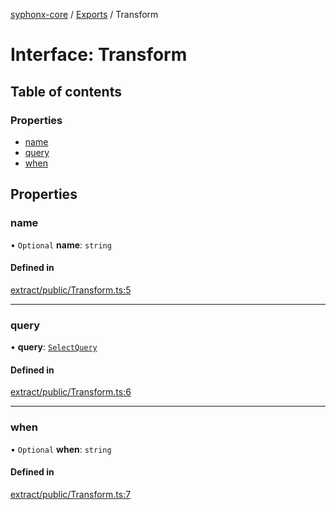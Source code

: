 [syphonx-core](../README.md) / [Exports](../modules.md) / Transform

# Interface: Transform

## Table of contents

### Properties

- [name](Transform.md#name)
- [query](Transform.md#query)
- [when](Transform.md#when)

## Properties

### name

• `Optional` **name**: `string`

#### Defined in

[extract/public/Transform.ts:5](https://github.com/dtempx/syphonx-core/blob/09d2037/extract/public/Transform.ts#L5)

___

### query

• **query**: [`SelectQuery`](../modules.md#selectquery)

#### Defined in

[extract/public/Transform.ts:6](https://github.com/dtempx/syphonx-core/blob/09d2037/extract/public/Transform.ts#L6)

___

### when

• `Optional` **when**: `string`

#### Defined in

[extract/public/Transform.ts:7](https://github.com/dtempx/syphonx-core/blob/09d2037/extract/public/Transform.ts#L7)
